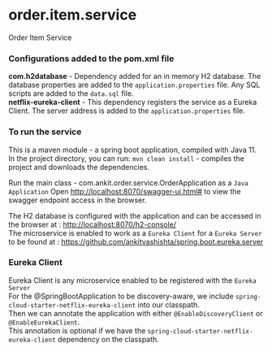 # order.item.service
Order Item Service

### Configurations added to the pom.xml file
<b>com.h2database</b> - Dependency added for an in memory H2 database. The database properties are added to the `application.properties` file. Any SQL scripts are added to the `data.sql` file.<br>
<b>netflix-eureka-client</b> - This dependency registers the service as a Eureka Client. The server address is added to the `application.properties` file.<br/>

### To run the service
This is a maven module - a spring boot application, compiled with Java 11.<br/>
In the project directory, you can run:  `mvn clean install` - compiles the project and downloads the dependencies.<br/>

Run the main class - com.ankit.order.service.OrderApplication as a  `Java Application`
Open [http://localhost:8070/swagger-ui.html#](http://localhost:8070/swagger-ui.html#) to view the swagger endpoint access in the browser.<br/>

The H2 database is configured with the application and can be accessed in the browser at : [http://localhost:8070/h2-console/](http://localhost:8070/h2-console/) <br/>
The microservice is enabled to work as a `Eureka Client` for a `Eureka Server` to be found at : https://github.com/ankitvashishta/spring.boot.eureka.server 

### Eureka Client
Eureka Client is any microservice enabled to be registered with the `Eureka Server`<br/>
For the @SpringBootApplication to be discovery-aware, we include `spring-cloud-starter-netflix-eureka-client` into our classpath.<br/>
Then we can annotate the application with either `@EnableDiscoveryClient` or `@EnableEurekaClient`.<br>
This annotation is optional if we have the `spring-cloud-starter-netflix-eureka-client` dependency on the classpath.
